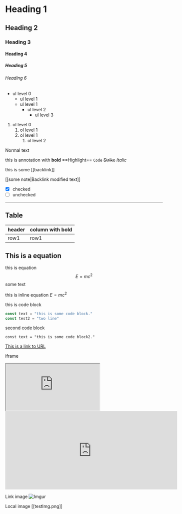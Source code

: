 # Heading 1
## Heading 2
### Heading 3
#### Heading 4
##### Heading 5
###### Heading 6
- ul level 0
	- ul level 1
	- ul level 1
		- ul level 2
			- ul level 3

1. ol level 0
	1. ol level 1
	2. ol level 1
		1. ol level 2

Normal text

this is annotation with **bold** ==Highlight== `Code` ~~Strike~~ *Italic*

this is some [[backlink]] 

[[some note|Backlink modified text]]

- [x] checked
- [ ] unchecked

---
## Table

|header|column with bold|
|---|---|
|row1|row1|

## This is a equation
this is equation $$E=mc^2$$ some text 

this is inline equation $E = mc^2$

this is code block
```javascript
const text = "this is some code block."
const test2 = "two line"
```
second code block
```plain text
const text = "this is some code block2."
```

[This is a link to URL](https://www.netflix.com/browse)

iframe

<iframe src="https://www.youtube.com/embed/NnTvZWp5Q7o"></iframe>

<iframe border=0 frameborder=0 height=250 width=550 src="https://twitter.com/Obsidian/status/1404146017809965058?s=20"></iframe>

Link image
![Imgur](https://papierlos-studieren.net/wp-content/uploads/2020/08/logo-fat-discord.png)

Local image
[[testImg.png]]